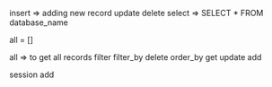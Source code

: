<!-- Querying database -->
<!-- sql => structured query language -->

insert => adding new record
update
delete
select => SELECT * FROM database_name

all = []

<!-- flask sqlalchemy methods -->
all => to get all records
filter
filter_by
delete
order_by
get
update
add

<!-- db instance -->
session
add


<!-- class post:
   def __init__(self, post_title, post_content, id = None):
       self.post_title = post_title
       self.post_content = post_content
       self.id = id

p1 = Post(post_title="Weather", post_content="it's rainy today")        -->